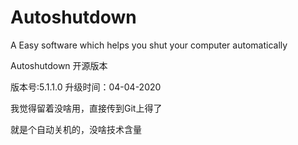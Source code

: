 # Autoshutdown
A Easy software which helps you shut your computer automatically

Autoshutdown 开源版本

版本号:5.1.1.0 升级时间：04-04-2020

我觉得留着没啥用，直接传到Git上得了

就是个自动关机的，没啥技术含量
